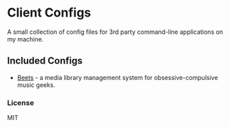 Client Configs
==============

A small collection of config files for 3rd party command-line applications on my machine.

## Included Configs
* [Beets](https://github.com/sampsyo/beets) - a media library management system for obsessive-compulsive music geeks.


### License

MIT
